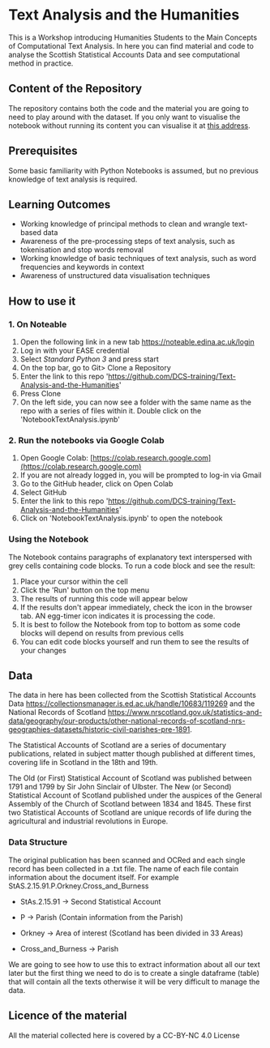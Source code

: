# Text Analysis and the Humanities
This is a Workshop introducing Humanities Students to the Main Concepts of Computational Text Analysis. 
In here you can find material and code to analyse the Scottish Statistical Accounts Data and see computational method in practice.

## Content of the Repository
The repository contains both the code and the material you are going to need to play around with the dataset. 
If you only want to visualise the notebook without running its content you can visualise it at [this address](Addlink.html).

## Prerequisites
Some basic familiarity with Python Notebooks is assumed, but no previous knowledge of text analysis is required.


## Learning Outcomes

- Working knowledge of principal methods to clean and wrangle text-based data
- Awareness of the pre-processing steps of text analysis, such as tokenisation and stop words removal
- Working knowledge of basic techniques of text analysis, such as word frequencies and keywords in context
- Awareness of unstructured data visualisation techniques

  
## How to use it

### 1. On Noteable 
1. Open the following link in a new tab https://noteable.edina.ac.uk/login
2. Log in with your EASE credential
3. Select _Standard Python 3_ and press start
4. On the top bar, go to Git> Clone a Repository
5. Enter the link to this repo 'https://github.com/DCS-training/Text-Analysis-and-the-Humanities'
6. Press Clone
7. On the left side, you can now see a folder with the same name as the repo with a series of files within it. Double click on the 'NotebookTextAnalysis.ipynb'


### 2. Run the notebooks via Google Colab

1. Open Google Colab: [https://colab.research.google.com](https://colab.research.google.com)
2. If you are not already logged in, you will be prompted to log-in via Gmail
3. Go to the GitHub header, click on Open Colab
4. Select GitHub
5. Enter the link to this repo 'https://github.com/DCS-training/Text-Analysis-and-the-Humanities'
6. Click on 'NotebookTextAnalysis.ipynb' to open the notebook


### Using the Notebook
The Notebook contains paragraphs of explanatory text interspersed with grey cells containing code blocks. To run a code block and see the result:

1.  Place your cursor within the cell
2.  Click the 'Run' button on the top menu
4.  The results of running this code will appear below
5.  If the results don't appear immediately, check the icon in the browser tab. AN egg-timer icon indicates it is processing the code.
6.  It is best to follow the Notebook from top to bottom as some code blocks will depend on results from previous cells
7.  You can edit code blocks yourself and run them to see the results of your changes

## Data 
The data in here has been collected from the Scottish Statistical Accounts Data https://collectionsmanager.is.ed.ac.uk/handle/10683/119269 and the National Records of Scotland https://www.nrscotland.gov.uk/statistics-and-data/geography/our-products/other-national-records-of-scotland-nrs-geographies-datasets/historic-civil-parishes-pre-1891. 

The Statistical Accounts of Scotland are a series of documentary publications, related in subject matter though published at different times, covering life in Scotland in the 18th and 19th.

The Old (or First) Statistical Account of Scotland was published between 1791 and 1799 by Sir John Sinclair of Ulbster. The New (or Second) Statistical Account of Scotland published under the auspices of the General Assembly of the Church of Scotland between 1834 and 1845. These first two Statistical Accounts of Scotland are unique records of life during the agricultural and industrial revolutions in Europe.

### Data Structure
The original publication has been scanned and OCRed and each single record has been collected in a .txt file. The name of each file contain information about the document itself. For example StAS.2.15.91.P.Orkney.Cross_and_Burness

- StAs.2.15.91 -> Second Statistical Account
- P -> Parish (Contain information from the Parish)

- Orkney -> Area of interest (Scotland has been divided in 33 Areas)

- Cross_and_Burness -> Parish

We are going to see how to use this to extract information about all our text later but the first thing we need to do is to create a single dataframe (table) that will contain all the texts otherwise it will be very difficult to manage the data.

## Licence of the material
All the material collected here is covered by a CC-BY-NC 4.0 License

